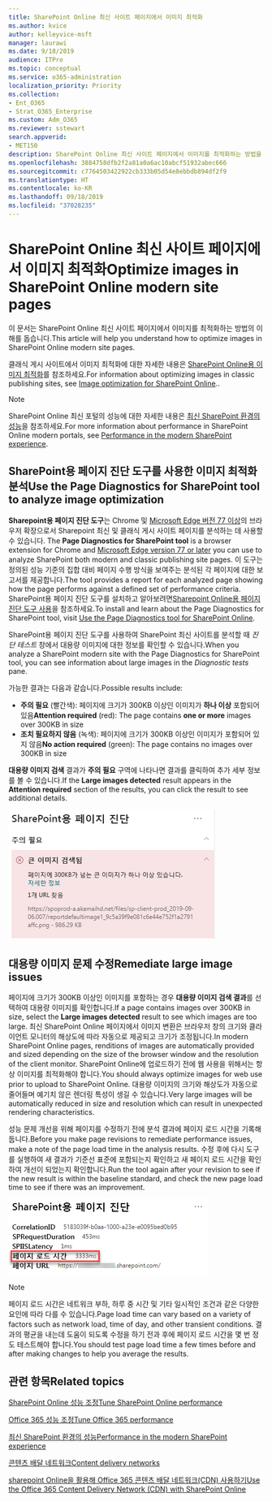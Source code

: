 ```yaml
---
title: SharePoint Online 최신 사이트 페이지에서 이미지 최적화
ms.author: kvice
author: kelleyvice-msft
manager: laurawi
ms.date: 9/18/2019
audience: ITPro
ms.topic: conceptual
ms.service: o365-administration
localization_priority: Priority
ms.collection:
- Ent_O365
- Strat_O365_Enterprise
ms.custom: Adm_O365
ms.reviewer: sstewart
search.appverid:
- MET150
description: SharePoint Online 최신 사이트 페이지에서 이미지를 최적화하는 방법을 알아봅니다.
ms.openlocfilehash: 3884758dfb2f2a81a0a6ac10abcf51932abec666
ms.sourcegitcommit: c7764503422922cb333b05d54e8ebbdb894df2f9
ms.translationtype: HT
ms.contentlocale: ko-KR
ms.lasthandoff: 09/18/2019
ms.locfileid: "37028235"
---
```

# <a name="optimize-images-in-sharepoint-online-modern-site-pages"></a><span data-ttu-id="04803-103">SharePoint Online 최신 사이트 페이지에서 이미지 최적화</span><span class="sxs-lookup"><span data-stu-id="04803-103">Optimize images in SharePoint Online modern site pages</span></span>

<span data-ttu-id="04803-104">이 문서는 SharePoint Online 최신 사이트 페이지에서 이미지를 최적화하는 방법의 이해를 돕습니다.</span><span class="sxs-lookup"><span data-stu-id="04803-104">This article will help you understand how to optimize images in SharePoint Online modern site pages.</span></span>

<span data-ttu-id="04803-105">클래식 게시 사이트에서 이미지 최적화에 대한 자세한 내용은 [SharePoint Online용 이미지 최적화](image-optimization-for-sharepoint-online.md)를 참조하세요.</span><span class="sxs-lookup"><span data-stu-id="04803-105">For information about optimizing images in classic publishing sites, see [Image optimization for SharePoint Online](image-optimization-for-sharepoint-online.md)..</span></span>

>[!NOTE]
><span data-ttu-id="04803-106">SharePoint Online 최신 포털의 성능에 대한 자세한 내용은 [최신 SharePoint 환경의 성능](https://docs.microsoft.com/ko-KR/sharepoint/modern-experience-performance)을 참조하세요.</span><span class="sxs-lookup"><span data-stu-id="04803-106">For more information about performance in SharePoint Online modern portals, see [Performance in the modern SharePoint experience](https://docs.microsoft.com/ko-KR/sharepoint/modern-experience-performance).</span></span>

## <a name="use-the-page-diagnostics-for-sharepoint-tool-to-analyze-image-optimization"></a><span data-ttu-id="04803-107">SharePoint용 페이지 진단 도구를 사용한 이미지 최적화 분석</span><span class="sxs-lookup"><span data-stu-id="04803-107">Use the Page Diagnostics for SharePoint tool to analyze image optimization</span></span>

<span data-ttu-id="04803-108">**Sharepoint용 페이지 진단 도구**는 Chrome 및 [ Microsoft Edge 버전 77 이상](https://www.microsoftedgeinsider.com/en-us/download?form=MI13E8&OCID=MI13E8)의 브라우저 확장으로서 Sharepoint 최신 및 클래식 게시 사이트 페이지를 분석하는 데 사용할 수 있습니다. </span><span class="sxs-lookup"><span data-stu-id="04803-108">The **Page Diagnostics for SharePoint tool** is a browser extension for Chrome and [Microsoft Edge version 77 or later](https://www.microsoftedgeinsider.com/en-us/download?form=MI13E8&OCID=MI13E8) you can use to analyze SharePoint both modern and classic publishing site pages.</span></span> <span data-ttu-id="04803-109">이 도구는 정의된 성능 기준의 집합 대비 페이지 수행 방식을 보여주는 분석된 각 페이지에 대한 보고서를 제공합니다.</span><span class="sxs-lookup"><span data-stu-id="04803-109">The tool provides a report for each analyzed page showing how the page performs against a defined set of performance criteria.</span></span> <span data-ttu-id="04803-110">SharePoint용 페이지 진단 도구를 설치하고 알아보려면[Sharepoint Online용 페이지 진단 도구 사용](page-diagnostics-for-spo.md)을 참조하세요.</span><span class="sxs-lookup"><span data-stu-id="04803-110">To install and learn about the Page Diagnostics for SharePoint tool, visit [Use the Page Diagnostics tool for SharePoint Online](page-diagnostics-for-spo.md).</span></span>

<span data-ttu-id="04803-111">SharePoint용 페이지 진단 도구를 사용하여 SharePoint 최신 사이트를 분석할 때 _진단 테스트_ 창에서 대용량 이미지에 대한 정보를 확인할 수 있습니다.</span><span class="sxs-lookup"><span data-stu-id="04803-111">When you analyze a SharePoint modern site with the Page Diagnostics for SharePoint tool, you can see information about large images in the _Diagnostic tests_ pane.</span></span>

<span data-ttu-id="04803-112">가능한 결과는 다음과 같습니다.</span><span class="sxs-lookup"><span data-stu-id="04803-112">Possible results include:</span></span>

- <span data-ttu-id="04803-113">**주의 필요** (빨간색): 페이지에 크기가 300KB 이상인 이미지가 **하나 이상** 포함되어 있음</span><span class="sxs-lookup"><span data-stu-id="04803-113">**Attention required** (red): The page contains **one or more** images over 300KB in size</span></span>
- <span data-ttu-id="04803-114">**조치 필요하지 않음** (녹색): 페이지에 크기가 300KB 이상인 이미지가 포함되어 있지 않음</span><span class="sxs-lookup"><span data-stu-id="04803-114">**No action required** (green): The page contains no images over 300KB in size</span></span>

<span data-ttu-id="04803-115">**대용량 이미지 검색** 결과가 **주의 필요** 구역에 나타나면 결과를 클릭하여 추가 세부 정보를 볼 수 있습니다.</span><span class="sxs-lookup"><span data-stu-id="04803-115">If the **Large images detected** result appears in the **Attention required** section of the results, you can click the result to see additional details.</span></span>

![페이지 진단 도구 결과](media/modern-portal-optimization/pagediag-large-images.png)

## <a name="remediate-large-image-issues"></a><span data-ttu-id="04803-117">대용량 이미지 문제 수정</span><span class="sxs-lookup"><span data-stu-id="04803-117">Remediate large image issues</span></span>

<span data-ttu-id="04803-118">페이지에 크기가 300KB 이상인 이미지를 포함하는 경우 **대용량 이미지 검색 결과**를 선택하여 대용량 이미지를 확인합니다.</span><span class="sxs-lookup"><span data-stu-id="04803-118">If a page contains images over 300KB in size, select the **Large images detected** result to see which images are too large.</span></span> <span data-ttu-id="04803-119">최신 SharePoint Online 페이지에서 이미지 변환은 브라우저 창의 크기와 클라이언트 모니터의 해상도에 따라 자동으로 제공되고 크기가 조정됩니다.</span><span class="sxs-lookup"><span data-stu-id="04803-119">In modern SharePoint Online pages, renditions of images are automatically provided and sized depending on the size of the browser window and the resolution of the client monitor.</span></span> <span data-ttu-id="04803-120">SharePoint Online에 업로드하기 전에 웹 사용을 위해서는 항상 이미지를 최적화해야 합니다.</span><span class="sxs-lookup"><span data-stu-id="04803-120">You should always optimize images for web use prior to upload to SharePoint Online.</span></span> <span data-ttu-id="04803-121">대용량 이미지의 크기와 해상도가 자동으로 줄어들며 예기치 않은 렌더링 특성이 생길 수 있습니다.</span><span class="sxs-lookup"><span data-stu-id="04803-121">Very large images will be automatically reduced in size and resolution which can result in unexpected rendering characteristics.</span></span>

<span data-ttu-id="04803-122">성능 문제 개선을 위해 페이지를 수정하기 전에 분석 결과에 페이지 로드 시간을 기록해 둡니다.</span><span class="sxs-lookup"><span data-stu-id="04803-122">Before you make page revisions to remediate performance issues, make a note of the page load time in the analysis results.</span></span> <span data-ttu-id="04803-123">수정 후에 다시 도구를 실행하여 새 결과가 기준선 표준에 포함되는지 확인하고 새 페이지 로드 시간을 확인하여 개선이 되었는지 확인합니다.</span><span class="sxs-lookup"><span data-stu-id="04803-123">Run the tool again after your revision to see if the new result is within the baseline standard, and check the new page load time to see if there was an improvement.</span></span>

![페이지 로드 시간 결과](media/modern-portal-optimization/pagediag-page-load-time.png)

>[!NOTE]
><span data-ttu-id="04803-125">페이지 로드 시간은 네트워크 부하, 하루 중 시간 및 기타 일시적인 조건과 같은 다양한 요인에 따라 다를 수 있습니다.</span><span class="sxs-lookup"><span data-stu-id="04803-125">Page load time can vary based on a variety of factors such as network load, time of day, and other transient conditions.</span></span> <span data-ttu-id="04803-126">결과의 평균을 내는데 도움이 되도록 수정을 하기 전과 후에 페이지 로드 시간을 몇 번 정도 테스트해야 합니다.</span><span class="sxs-lookup"><span data-stu-id="04803-126">You should test page load time a few times before and after making changes to help you average the results.</span></span>

## <a name="related-topics"></a><span data-ttu-id="04803-127">관련 항목</span><span class="sxs-lookup"><span data-stu-id="04803-127">Related topics</span></span>

[<span data-ttu-id="04803-128">SharePoint Online 성능 조정</span><span class="sxs-lookup"><span data-stu-id="04803-128">Tune SharePoint Online performance</span></span>](tune-sharepoint-online-performance.md)

[<span data-ttu-id="04803-129">Office 365 성능 조정</span><span class="sxs-lookup"><span data-stu-id="04803-129">Tune Office 365 performance</span></span>](tune-office-365-performance.md)

[<span data-ttu-id="04803-130">최신 SharePoint 환경의 성능</span><span class="sxs-lookup"><span data-stu-id="04803-130">Performance in the modern SharePoint experience</span></span>](https://docs.microsoft.com/ko-KR/sharepoint/modern-experience-performance.md)

[<span data-ttu-id="04803-131">콘텐츠 배달 네트워크</span><span class="sxs-lookup"><span data-stu-id="04803-131">Content delivery networks</span></span>](content-delivery-networks.md)

[<span data-ttu-id="04803-132">sharepoint Online을 활용해 Office 365 콘텐츠 배달 네트워크(CDN) 사용하기</span><span class="sxs-lookup"><span data-stu-id="04803-132">Use the Office 365 Content Delivery Network (CDN) with SharePoint Online</span></span>](use-office-365-cdn-with-spo.md)
